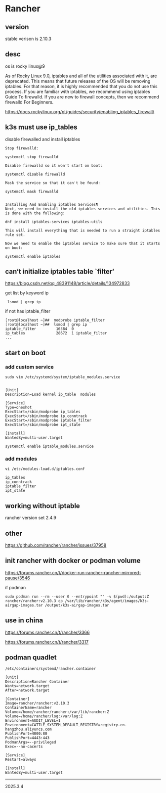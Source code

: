 # Rancher

## version

stable verison is 2.10.3

## desc

os is rocky linux@9

As of Rocky Linux 9.0, iptables and all of the utilities associated with it, are deprecated. This means that future releases of the OS will be removing iptables. For that reason, it is highly recommended that you do not use this process. If you are familiar with iptables, we recommend using iptables Guide To firewalld. If you are new to firewall concepts, then we recommend firewalld For Beginners.

<https://docs.rockylinux.org/pt/guides/security/enabling_iptables_firewall/>

## k3s must use ip_tables

disable firewalled and install iptables

```shell
Stop firewalld:

systemctl stop firewalld

Disable firewalld so it won't start on boot:

systemctl disable firewalld

Mask the service so that it can't be found:

systemctl mask firewalld


Installing And Enabling iptables Services¶
Next, we need to install the old iptables services and utilities. This is done with the following:

dnf install iptables-services iptables-utils

This will install everything that is needed to run a straight iptables rule set.

Now we need to enable the iptables service to make sure that it starts on boot:

systemctl enable iptables

```

## can‘t initialize iptables table `filter‘

<https://blog.csdn.net/qq_48391148/article/details/134972833>

get list by keyword ip

```shell
 lsmod | grep ip
```

if not has  iptable_filter

```shell
[root@localhost ~]##  modprobe iptable_filter
[root@localhost ~]##  lsmod | grep ip
iptable_filter         16384  0
ip_tables              28672  1 iptable_filter
...

```

## start on boot

### add custom service

```shell
sudo vim /etc/systemd/system/iptable_modules.service
```

```shell

[Unit]
Description=Load kernel ip_table  modules

[Service]
Type=oneshot
ExecStart=/sbin/modprobe ip_tables
ExecStart=/sbin/modprobe ip_conntrack
ExecStart=/sbin/modprobe iptable_filter
ExecStart=/sbin/modprobe ipt_state

[Install]
WantedBy=multi-user.target
```

```shell
systemctl enable iptable_modules.service
```

### add modules

```shell
vi /etc/modules-load.d/iptables.conf

ip_tables
ip_conntrack
iptable_filter
ipt_state
```

## working without iptable

rancher version set 2.4.9

## other

<https://github.com/rancher/rancher/issues/37958>

## init rancher with docker or podman volume

<https://forums.rancher.cn/t/docker-run-rancher-rancher-mirrored-pause/3546>

if podman

```shell
sudo podman run --rm --user 0 --entrypoint "" -v $(pwd):/output:Z rancher/rancher:v2.10.3 cp /var/lib/rancher/k3s/agent/images/k3s-airgap-images.tar /output/k3s-airgap-images.tar
```

## use in china

<https://forums.rancher.cn/t/rancher/3366>

<https://forums.rancher.cn/t/rancher/3317>

## podman quadlet

```shell
/etc/containers/systemd/rancher.container

[Unit]
Description=Rancher Container
Wants=network.target
After=network.target

[Container]
Image=rancher/rancher:v2.10.3
ContainerName=rancher
Volume=/home/rancher/rancher:/var/lib/rancher:Z
Volume=/home/rancher/log:/var/log:Z
Environment=AUDIT_LEVEL=1
Environment=CATTLE_SYSTEM_DEFAULT_REGISTRY=registry.cn-hangzhou.aliyuncs.com
PublishPort=4000:80
PublishPort=4443:443
PodmanArgs=--privileged
Exec=--no-cacerts

[Service]
Restart=always

[Install]
WantedBy=multi-user.target

```

-----------------
2025.3.4
